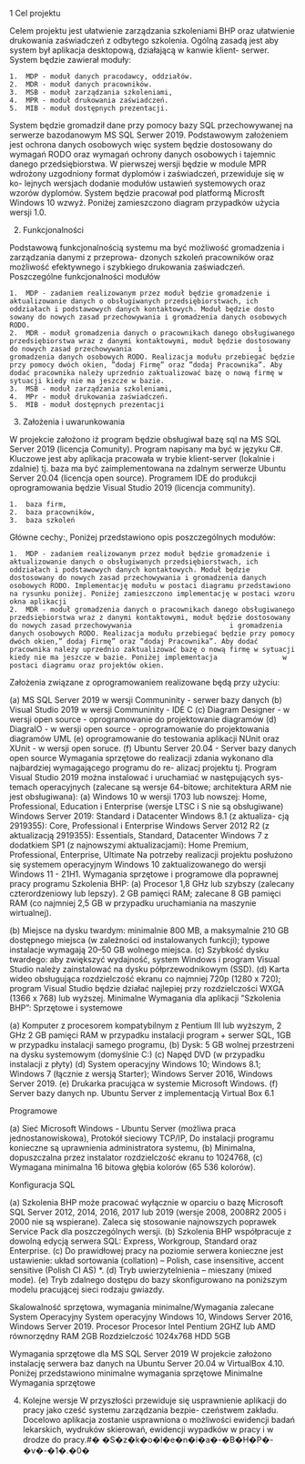 ﻿1	Cel projektu
 
Celem projektu jest ułatwienie zarządzania szkoleniami BHP oraz ułatwienie drukowania zaświadczeń z odbytego szkolenia. Ogólną zasadą jest aby system był aplikacja desktopową, działającą w kanwie klient- serwer. System będzie zawierał moduły:

	1.	MDP - moduł danych pracodawcy, oddziałów.
	2.	MDR - moduł danych pracowników.
	3.	MSB - moduł zarządzania szkoleniami,
	4.	MPR - moduł drukowania zaświadczeń.
	5.	MIB - moduł dostępnych prezentacji.

System będzie gromadził dane przy pomocy bazy SQL przechowywanej na serwerze bazodanowym MS SQL Serwer 2019. Podstawowym założeniem jest ochrona danych osobowych więc system będzie dostosowany           do wymagań RODO oraz wymagań ochrony danych osobowych i tajemnic danego przedsiębiorstwa.                  W pierwszej wersji będzie w module MPR wdrożony uzgodniony format dyplomów i zaświadczeń, przewiduje się w ko- lejnych wersjach dodanie modułów ustawień systemowych oraz wzorów dyplomów. System będzie pracował pod platformą Microsft Windows 10 wzwyż. Poniżej zamieszczono diagram przypadków użycia wersji 1.0.

2. Funkcjonalności

Podstawową funkcjonalnością systemu ma być możliwość gromadzenia i zarządzania danymi z przeprowa- dzonych szkoleń pracowników oraz możliwość efektywnego i szybkiego drukowania zaświadczeń. Poszczególne funkcjonalności modułów

	1.	MDP - zadaniem realizowanym przez moduł będzie gromadzenie i aktualizowanie danych o obsługiwanych przedsiębiorstwach, ich oddziałach i podstawowych danych kontaktowych. Moduł będzie dosto sowany do nowych zasad przechowywania i gromadzenia danych osobowych RODO.
	2.	MDR - moduł gromadzenia danych o pracownikach danego obsługiwanego przedsiębiorstwa wraz z danymi kontaktowymi, moduł będzie dostosowany do nowych zasad przechowywania                               i gromadzenia danych osobowych RODO. Realizacja modułu przebiegać będzie przy pomocy dwóch okien, ”dodaj Firmę” oraz ”dodaj Pracownika”. Aby dodać pracownika należy uprzednio zaktualizować bazę o nową firmę w sytuacji kiedy nie ma jeszcze w bazie.
	3.	MSB - moduł zarządzania szkoleniami,
	4.	MPr - moduł drukowania zaświadczeń.
	5.	MIB - moduł dostępnych prezentacji

3. Założenia i uwarunkowania 

W projekcie założono iż program będzie obsługiwał bazę sql na MS SQL Server 2019 (licencja Comunity). Program napisany ma być w języku C#. Kluczowe jest aby aplikacja pracowała w trybie klient-server (lokalnie i zdalnie) tj. baza ma być zaimplementowana na zdalnym serwerze Ubuntu Server 20.04 (licencja open source). Programem IDE do produkcji oprogramowania będzie Visual Studio 2019 (licencja community).

	1.	baza firm,
	2.	baza pracowników,
	3.	baza szkoleń

Główne cechy:, Poniżej przedstawiono opis poszczególnych modułów:


	1.	MDP - zadaniem realizowanym przez moduł będzie gromadzenie i aktualizowanie danych o obsługiwanych przedsiębiorstwach, ich oddziałach i podstawowych danych kontaktowych. Moduł będzie dostosowany do nowych zasad przechowywania i gromadzenia danych osobowych RODO. Implementację modułu w postaci diagramu przedstawiono na rysunku poniżej. Poniżej zamieszczono implementację w postaci wzoru okna aplikacji
	2.	MDR - moduł gromadzenia danych o pracownikach danego obsługiwanego przedsiębiorstwa wraz z danymi kontaktowymi, moduł będzie dostosowany do nowych zasad przechowywania                        i gromadzenia danych osobowych RODO. Realizacja modułu przebiegać będzie przy pomocy dwóch okien,” dodaj Firmę” oraz ”dodaj Pracownika”. Aby dodać pracownika należy uprzednio zaktualizować bazę o nową firmę w sytuacji kiedy nie ma jeszcze w bazie. Poniżej implementacja                w postaci diagramu oraz projektów okien.

Założenia związane z oprogramowaniem realizowane będą przy użyciu:

(a)	MS SQL Server 2019 w wersji Communinity - serwer bazy danych
(b)	Visual Studio 2019 w wersji Communinity - IDE C
(c)	Diagram Designer - w wersji open source - oprogramowanie do projektowanie diagramów
(d)	DiagraIO - w wersji open source - oprogramowanie do projektowania diagramów UML
(e)	oprogramowanie do testowania aplikacji NUnit oraz XUnit - w wersji open soruce. (f) Ubuntu Server 20.04 - Server bazy danych open source
Wymagania sprzętowe do realizacji zdania wykonano dla najbardziej wymagającego programu do re- alizacj projektu tj. Program Visual Studio 2019 można instalować i uruchamiać w następujących sys- temach operacyjnych (zalecane są wersje 64-bitowe; architektura ARM nie jest obsługiwana):
(a) Windows 10 w wersji 1703 lub nowszej: Home, Professional, Education i Enterprise (wersje LTSC i S nie są obsługiwane) Windows Server 2019: Standard i Datacenter Windows 8.1 (z aktualiza- cją 2919355): Core, Professional i Enterprise Windows Server 2012 R2 (z aktualizacją 2919355): Essentials, Standard, Datacenter Windows 7 z dodatkiem SP1 (z najnowszymi aktualizacjami): Home Premium, Professional, Enterprise, Ultimate
Na potrzeby realizacji projektu posłużono się systemem operacyjnym Windows 10 zaktualizowanego do wersji Windows 11 - 21H1. Wymagania sprzętowe i programowe dla poprawnej pracy programu Szkolenia BHP:
(a)	Procesor 1,8 GHz lub szybszy (zalecany czterordzeniowy lub lepszy). 2 GB pamięci RAM; zalecane 8 GB pamięci RAM (co najmniej 2,5 GB w przypadku uruchamiania na maszynie wirtualnej).
 
(b)	Miejsce na dysku twardym: minimalnie 800 MB, a maksymalnie 210 GB dostępnego miejsca     (w                  zależności od instalowanych funkcji); typowe instalacje wymagają 20–50 GB wolnego miejsca.
(c)	Szybkość dysku twardego: aby zwiększyć wydajność, system Windows i program Visual Studio należy zainstalować na dysku półprzewodnikowym (SSD).
(d)	Karta wideo obsługująca rozdzielczość ekranu co najmniej 720p (1280 x 720); program Visual Studio będzie działać najlepiej przy rozdzielczości WXGA (1366 x 768) lub wyższej.
Minimalne Wymagania dla aplikacji ”Szkolenia BHP”:
Sprzętowe i systemowe

(a)	Komputer z procesorem kompatybilnym z Pentium III lub wyższym, 2 GHz 2 GB pamięci RAM w przypadku instalacji program + serwer SQL, 1GB w przypadku instalacji samego programu,
(b)	Dysk: 5 GB wolnej przestrzeni na dysku systemowym (domyślnie C:)
(c)	Napęd DVD (w przypadku instalacji z płyty)
(d)	System operacyjny Windows 10; Windows 8.1; Windows 7 (łącznie z wersją Starter); Windows Server 2016, Windows Server 2019.
(e)	Drukarka pracująca w systemie Microsoft Windows.
(f)	Server bazy danych np. Ubuntu Server z implementacją Virtual Box 6.1


Programowe

(a)	Sieć Microsoft Windows - Ubuntu Server (możliwa praca jednostanowiskowa), Protokół sieciowy TCP/IP, Do instalacji programu konieczne są uprawnienia administratora systemu,
(b)	Minimalna, dopuszczalna przez instalator rozdzielczość ekranu to 1024768,
(c)	Wymagana minimalna 16 bitowa głębia kolorów (65 536 kolorów).


Konfiguracja SQL

(a)	Szkolenia BHP może pracować wyłącznie w oparciu o bazę Microsoft SQL Server 2012, 2014, 2016, 2017 lub 2019 (wersje 2008, 2008R2 2005 i 2000 nie są wspierane). Zaleca się stosowanie najnowszych poprawek Service Pack dla poszczególnych wersji.
(b)	Szkolenia BHP współpracuje z dowolną edycją serwera SQL: Express, Workgroup, Standard oraz Enterprise.
(c)	Do prawidłowej pracy na poziomie serwera konieczne jest ustawienie: układ sortowania (collation)
– Polish, case insensitive, accent sensitive (Polish CI AS) *.
(d)	Tryb uwierzytelnienia – mieszany (mixed mode).
(e)	Tryb zdalnego dostępu do bazy skonfigurowano na poniższym modelu pracującej sieci rodzaju gwiazdy. 

Skalowalność sprzętowa, wymagania minimalne/Wymagania zalecane
System Operacyjny	System operacyjny Windows 10, Windows Server 2016, Windows Server 2019.
Procesor	Procesor Intel Pentium 2GHZ lub AMD równorzędny
RAM	2GB
Rozdzielczość	1024x768
HDD	5GB

Wymagania sprzętowe dla MS SQL Server 2019 W projekcie założono instalację serwera baz danych na Ubuntu Server 20.04 w VirtualBox 4.10.
Poniżej przedstawiono minimalne wymagania sprzętowe Minimalne Wymagania sprzętowe


4. Kolejne wersje
W przyszłości przewiduje się usprawnienie aplikacji do pracy jako cześć systemu zarządzania bezpie- czeństwem zakładu. Docelowo aplikacja zostanie usprawniona o możliwości ewidencji badań lekarskich, wydruków skierowań, ewidencji wypadków w pracy i w drodze do pracy.#� �S�z�k�o�l�e�n�i�a�-�B�H�P�-�v�-�1�.�0�
